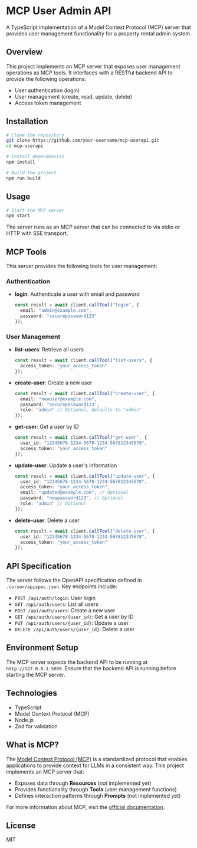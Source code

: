 # MCP User Admin API

A TypeScript implementation of a Model Context Protocol (MCP) server that provides user management functionality for a property rental admin system.

## Overview

This project implements an MCP server that exposes user management operations as MCP tools. It interfaces with a RESTful backend API to provide the following operations:

- User authentication (login)
- User management (create, read, update, delete)
- Access token management

## Installation

```bash
# Clone the repository
git clone https://github.com/your-username/mcp-userapi.git
cd mcp-userapi

# Install dependencies
npm install

# Build the project
npm run build
```

## Usage

```bash
# Start the MCP server
npm start
```

The server runs as an MCP server that can be connected to via stdio or HTTP with SSE transport.

## MCP Tools

This server provides the following tools for user management:

### Authentication

- **login**: Authenticate a user with email and password
  ```typescript
  const result = await client.callTool("login", {
    email: "admin@example.com",
    password: "securepassword123"
  });
  ```

### User Management

- **list-users**: Retrieve all users
  ```typescript
  const result = await client.callTool("list-users", {
    access_token: "your_access_token"
  });
  ```

- **create-user**: Create a new user
  ```typescript
  const result = await client.callTool("create-user", {
    email: "newuser@example.com",
    password: "securepassword123",
    role: "admin" // Optional, defaults to "admin"
  });
  ```

- **get-user**: Get a user by ID
  ```typescript
  const result = await client.callTool("get-user", {
    user_id: "12345678-1234-5678-1234-567812345678",
    access_token: "your_access_token"
  });
  ```

- **update-user**: Update a user's information
  ```typescript
  const result = await client.callTool("update-user", {
    user_id: "12345678-1234-5678-1234-567812345678",
    access_token: "your_access_token",
    email: "updated@example.com", // Optional
    password: "newpassword123", // Optional
    role: "admin" // Optional
  });
  ```

- **delete-user**: Delete a user
  ```typescript
  const result = await client.callTool("delete-user", {
    user_id: "12345678-1234-5678-1234-567812345678",
    access_token: "your_access_token"
  });
  ```

## API Specification

The server follows the OpenAPI specification defined in `.cursor/apispec.json`. Key endpoints include:

- `POST /api/auth/login`: User login
- `GET /api/auth/users`: List all users
- `POST /api/auth/users`: Create a new user
- `GET /api/auth/users/{user_id}`: Get a user by ID
- `PUT /api/auth/users/{user_id}`: Update a user
- `DELETE /api/auth/users/{user_id}`: Delete a user

## Environment Setup

The MCP server expects the backend API to be running at `http://127.0.0.1:5000`. Ensure that the backend API is running before starting the MCP server.

## Technologies

- TypeScript
- Model Context Protocol (MCP)
- Node.js
- Zod for validation

## What is MCP?

The [Model Context Protocol (MCP)](https://modelcontextprotocol.io) is a standardized protocol that enables applications to provide context for LLMs in a consistent way. This project implements an MCP server that:

- Exposes data through **Resources** (not implemented yet)
- Provides functionality through **Tools** (user management functions)
- Defines interaction patterns through **Prompts** (not implemented yet)

For more information about MCP, visit the [official documentation](https://modelcontextprotocol.io).

## License

MIT 
